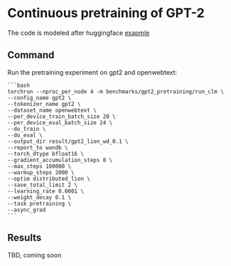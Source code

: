 # Continuous pretraining of GPT-2
The code is modeled after huggingface [exapmle](https://github.com/huggingface/transformers/blob/main/examples/pytorch/language-modeling/run_clm.py)

## Command
Run the pretraining experiment on gpt2 and openwebtext:

    ```bash
    torchrun --nproc_per_node 4 -m benchmarks/gpt2_pretraining/run_clm \
    --config_name gpt2 \
    --tokenizer_name gpt2 \
    --dataset_name openwebtext \
    --per_device_train_batch_size 20 \
    --per_device_eval_batch_size 24 \
    --do_train \
    --do_eval \
    --output_dir result/gpt2_lion_wd_0.1 \
    --report_to wandb \
    --torch_dtype bfloat16 \
    --gradient_accumulation_steps 8 \
    --max_steps 100000 \
    --warmup_steps 2000 \
    --optim distributed_lion \
    --save_total_limit 2 \
    --learning_rate 0.0001 \
    --weight_decay 0.1 \
    --task pretraining \
    --async_grad
    ```

## Results
TBD, coming soon